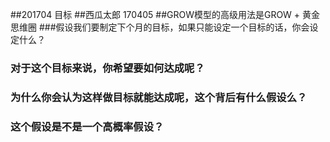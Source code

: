 ##201704 目标
##西瓜太郎
170405
##GROW模型的高级用法是GROW + 黄金思维圈
###假设我们要制定下个月的目标，如果只能设定一个目标的话，你会设定什么？
### 对于这个目标来说，你希望要如何达成呢？
### 为什么你会认为这样做目标就能达成呢，这个背后有什么假设么？
### 这个假设是不是一个高概率假设？

